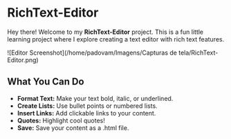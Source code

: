 # RichText-Editor

Hey there! Welcome to my **RichText-Editor** project. This is a fun little learning project where I explore creating a text editor with rich text features.

![Editor Screenshot](/home/padovam/Imagens/Capturas de tela/RichText-Editor.png)

## What You Can Do

- **Format Text:** Make your text bold, italic, or underlined.
- **Create Lists:** Use bullet points or numbered lists.
- **Insert Links:** Add clickable links to your content.
- **Quotes:** Highlight cool quotes!
- **Save:**  Save your content as a .html file.
